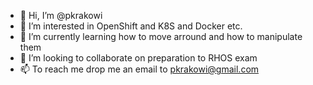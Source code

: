 - 👋 Hi, I’m @pkrakowi
- 👀 I’m interested in OpenShift and K8S and Docker etc.
- 🌱 I’m currently learning how to move arround and how to manipulate them
- 💞️ I’m looking to collaborate on preparation to RHOS exam
- 📫 To reach me drop me an email to pkrakowi@gmail.com

<!---
pkrakowi/pkrakowi is a ✨ special ✨ repository because its `README.md` (this file) appears on your GitHub profile.
You can click the Preview link to take a look at your changes.
--->
